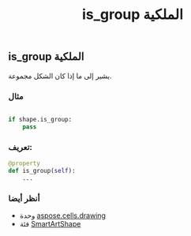 ﻿---
title: is_group الملكية
second_title: Aspose.Cells for Python via .NET API المراجع
description:
type: docs
weight: 560
url: /ar/python-net/aspose.cells.drawing/smartartshape/is_group/
is_root: false
---
##  is_group الملكية

يشير إلى ما إذا كان الشكل مجموعة.

###  مثال

```python

if shape.is_group:
    pass

```
###  تعريف:
```python
@property
def is_group(self):
    ...
```

###  أنظر أيضا
* وحدة [aspose.cells.drawing](../../)
* فئة [SmartArtShape](/cells/ar/python-net/aspose.cells.drawing/smartartshape)
